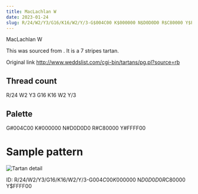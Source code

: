 ```yaml
---
title: MacLachlan W
date: 2023-01-24
slug: R/24/W2/Y3/G16/K16/W2/Y/3-G$004C00 K$000000 N$D0D0D0 R$C80000 Y$FFFF00
---
```

MacLachlan W

This was sourced from <no value>.  It is a 7 stripes tartan.

Original link http://www.weddslist.com/cgi-bin/tartans/pg.pl?source=rb

## Thread count
R/24 W2 Y3 G16 K16 W2 Y/3

## Palette
G#004C00 K#000000 N#D0D0D0 R#C80000 Y#FFFF00

# Sample pattern

![Tartan detail](tartan.png "R/24 W2 Y3 G16 K16 W2 Y/3 tartan")

ID: R/24/W2/Y3/G16/K16/W2/Y/3-G$004C00 K$000000 N$D0D0D0 R$C80000 Y$FFFF00